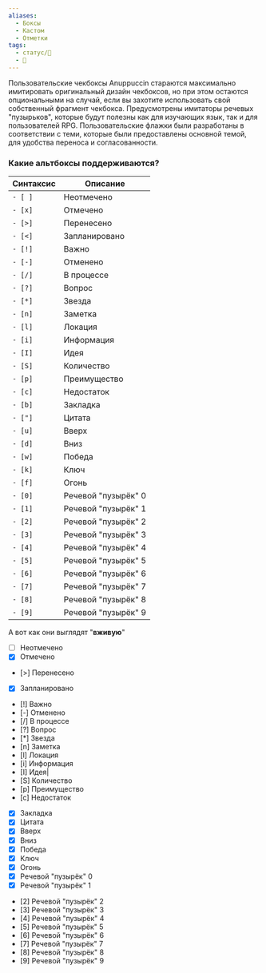 ```yaml
---
aliases:
  - Боксы
  - Кастом
  - Отметки
tags:
  - статус/🌱
  - 🧰
---
```

Пользовательские чекбоксы Anuppuccin стараются максимально имитировать оригинальный дизайн чекбоксов, но при этом остаются опциональными на случай, если вы захотите использовать свой собственный фрагмент чекбокса. Предусмотрены имитаторы речевых "пузырьков", которые будут полезны как для изучающих язык, так и для пользователей RPG.
Пользовательские флажки были разработаны в соответствии с теми, которые были предоставлены основной темой, для удобства переноса и согласованности.

### Какие альтбоксы поддерживаются?

|Синтаксис|Описание|
|---|---|
|`- [ ]`|Неотмечено|
|`- [x]`|Отмечено|
|`- [>]`|Перенесено|
|`- [<]`|Запланировано|
|`- [!]`|Важно|
|`- [-]`|Отменено|
|`- [/]`|В процессе|
|`- [?]`|Вопрос|
|`- [*]`|Звезда|
|`- [n]`|Заметка|
|`- [l]`|Локация|
|`- [i]`|Информация|
|`- [I]`|Идея|
|`- [S]`|Количество|
|`- [p]`|Преимущество|
|`- [c]`|Недостаток|
|`- [b]`|Закладка|
|`- ["]`|Цитата|
|`- [u]`|Вверх|
|`- [d]`|Вниз|
|`- [w]`|Победа|
|`- [k]`|Ключ|
|`- [f]`|Огонь|
|`- [0]`|Речевой "пузырёк" 0|
|`- [1]`|Речевой "пузырёк" 1|
|`- [2]`|Речевой "пузырёк" 2|
|`- [3]`|Речевой "пузырёк" 3|
|`- [4]`|Речевой "пузырёк" 4|
|`- [5]`|Речевой "пузырёк" 5|
|`- [6]`|Речевой "пузырёк" 6|
|`- [7]`|Речевой "пузырёк" 7|
|`- [8]`|Речевой "пузырёк" 8|
|`- [9]`|Речевой "пузырёк" 9|

А вот как они выглядят "**вживую**"
- [ ] Неотмечено
- [x] Отмечено
- [>] Перенесено
- [x] Запланировано
- [!] Важно
- [-] Отменено
- [/] В процессе
- [?] Вопрос
- [*] Звезда
- [n] Заметка
- [l] Локация
- [i] Информация
- [I] Идея|
- [S] Количество
- [p] Преимущество
- [c] Недостаток
- [x] Закладка
- [x] Цитата
- [x] Вверх
- [x] Вниз
- [x] Победа
- [x] Ключ
- [x] Огонь
- [x] Речевой "пузырёк" 0
- [x] Речевой "пузырёк" 1
- [2] Речевой "пузырёк" 2
- [3] Речевой "пузырёк" 3
- [4] Речевой "пузырёк" 4
- [5] Речевой "пузырёк" 5
- [6] Речевой "пузырёк" 6
- [7] Речевой "пузырёк" 7
- [8] Речевой "пузырёк" 8
- [9] Речевой "пузырёк" 9